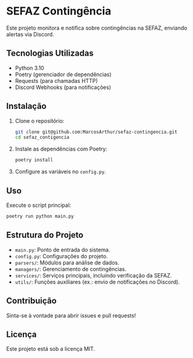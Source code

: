 # SEFAZ Contingência

Este projeto monitora e notifica sobre contingências na SEFAZ, enviando alertas via Discord.

## Tecnologias Utilizadas
- Python 3.10
- Poetry (gerenciador de dependências)
- Requests (para chamadas HTTP)
- Discord Webhooks (para notificações)

## Instalação
1. Clone o repositório:
   ```bash
   git clone git@github.com:MarcosArthur/sefaz-contingencia.git
   cd sefaz_contigencia
   ```
2. Instale as dependências com Poetry:
   ```bash
   poetry install
   ```
3. Configure as variáveis no `config.py`.

## Uso
Execute o script principal:
```bash
poetry run python main.py
```

## Estrutura do Projeto
- `main.py`: Ponto de entrada do sistema.
- `config.py`: Configurações do projeto.
- `parsers/`: Módulos para análise de dados.
- `managers/`: Gerenciamento de contingências.
- `services/`: Serviços principais, incluindo verificação da SEFAZ.
- `utils/`: Funções auxiliares (ex.: envio de notificações no Discord).

## Contribuição
Sinta-se à vontade para abrir issues e pull requests!

## Licença
Este projeto está sob a licença MIT.


